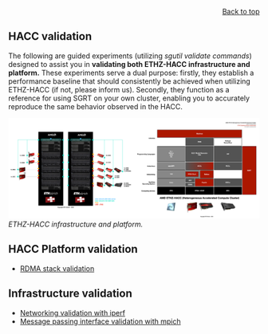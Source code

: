 <div id="readme" class="Box-body readme blob js-code-block-container">
<article class="markdown-body entry-content p-3 p-md-6" itemprop="text">
<p align="right">
<a href="https://github.com/fpgasystems/sgrt/tree/main#--systems-group-runtime">Back to top</a>
</p>

# HACC validation

The following are guided experiments (utilizing *sgutil validate commands*) designed to assist you in **validating both ETHZ-HACC infrastructure and platform.** These experiments serve a dual purpose: firstly, they establish a performance baseline that should consistently be achieved when utilizing ETHZ-HACC (if not, please inform us). Secondly, they function as a reference for using SGRT on your own cluster, enabling you to accurately reproduce the same behavior observed in the HACC.

![ETHZ-HACC infrastructure and platform.](./hacc-validation.png "ETHZ-HACC infrastructure and platform.")
*ETHZ-HACC infrastructure and platform.*

## HACC Platform validation

* [RDMA stack validation](./hacc-validation/sgutil-validate-coyote-perf_rdma_host.md)

## Infrastructure validation

* [Networking validation with iperf](./hacc-validation/sgutil-validate-iperf.md#networking-validation-with-iperf)
* [Message passing interface validation with mpich](./hacc-validation/sgutil-validate-mpi.md#message-passing-interface-validation-with-mpich)